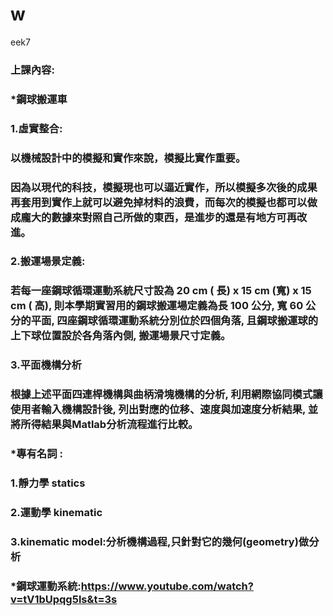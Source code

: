# week7

### 上課內容:

### \*鋼球搬運車

### 1.虛實整合:

### 以機械設計中的模擬和實作來說，模擬比實作重要。

### 因為以現代的科技，模擬現也可以逼近實作，所以模擬多次後的成果再套用到實作上就可以避免掉材料的浪費，而每次的模擬也都可以做成龐大的數據來對照自己所做的東西，是進步的還是有地方可再改進。

### 2.搬運場景定義:

### 若每一座鋼球循環運動系統尺寸設為 20 cm \( 長\) x 15 cm \(寬\) x 15 cm \( 高\), 則本學期實習用的鋼球搬運場定義為長 100 公分, 寬 60 公分的平面, 四座鋼球循環運動系統分別位於四個角落, 且鋼球搬運球的上下球位置設於各角落內側, 搬運場景尺寸定義。

### 3.平面機構分析

### 根據上述平面四連桿機構與曲柄滑塊機構的分析, 利用網際協同模式讓使用者輸入機構設計後, 列出對應的位移、速度與加速度分析結果, 並將所得結果與Matlab分析流程進行比較。

### \*專有名詞 :

### 1.靜力學 statics

### 2.運動學 kinematic

### 3.kinematic model:分析機構過程,只針對它的幾何\(geometry\)做分析

### 

### \*鋼球運動系統:https://www.youtube.com/watch?v=tV1bUpqg5ls&t=3s

### 



